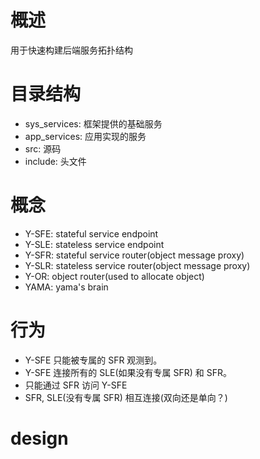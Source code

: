 # 概述
用于快速构建后端服务拓扑结构

# 目录结构
- sys_services: 框架提供的基础服务
- app_services: 应用实现的服务
- src: 源码
- include: 头文件


# 概念
- Y-SFE: stateful service endpoint
- Y-SLE: stateless service endpoint
- Y-SFR: stateful service router(object message proxy)
- Y-SLR: stateless service router(object message proxy)
- Y-OR: object router(used to allocate object)
- YAMA: yama's brain


# 行为
- Y-SFE 只能被专属的 SFR 观测到。
- Y-SFE 连接所有的 SLE(如果没有专属 SFR) 和 SFR。
- 只能通过 SFR 访问 Y-SFE 
- SFR, SLE(没有专属 SFR) 相互连接(双向还是单向？)


# design

